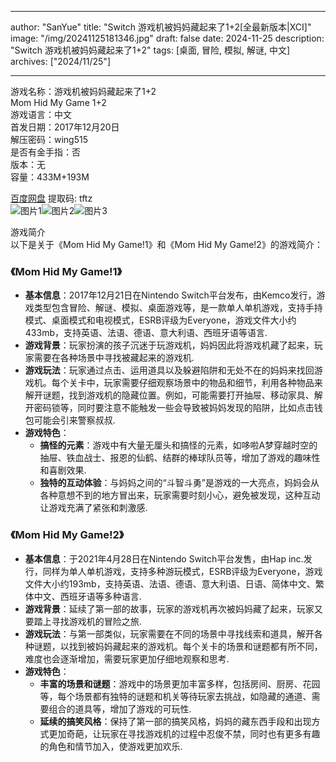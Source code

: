 
---
author: "SanYue"
title: "Switch 游戏机被妈妈藏起来了1+2[全最新版本|XCI]"
image: "/img/20241125181346.jpg"
draft: false
date: 2024-11-25
description: "Switch 游戏机被妈妈藏起来了1+2"
tags: [桌面, 冒险, 模拟, 解谜, 中文]
archives: ["2024/11/25"]

---

游戏名称：游戏机被妈妈藏起来了1+2   
Mom Hid My Game 1+2    
游戏语言：中文  
首发日期：2017年12月20日  
解压密码：wing515  
是否有金手指：否  
版本：无   
容量：433M+193M

[百度网盘](https://pan.baidu.com/s/1P_-pXYfVNQ1R5SsyOuXQrA) 提取码: tftz  
![图片1](/img/sc9mlb.jpg)![图片2](/img/sc9ml8.jpg)![图片3](/img/sc9mla.jpg)  

游戏简介  
以下是关于《Mom Hid My Game!1》和《Mom Hid My Game!2》的游戏简介：

### 《Mom Hid My Game!1》
- **基本信息**：2017年12月21日在Nintendo Switch平台发布，由Kemco发行，游戏类型包含冒险、解谜、模拟、桌面游戏等，是一款单人单机游戏，支持手持模式、桌面模式和电视模式，ESRB评级为Everyone，游戏文件大小约433mb，支持英语、法语、德语、意大利语、西班牙语等语言.
- **游戏背景**：玩家扮演的孩子沉迷于玩游戏机，妈妈因此将游戏机藏了起来，玩家需要在各种场景中寻找被藏起来的游戏机.
- **游戏玩法**：玩家通过点击、运用道具以及躲避陷阱和无处不在的妈妈来找回游戏机。每个关卡中，玩家需要仔细观察场景中的物品和细节，利用各种物品来解开谜题，找到游戏机的隐藏位置。例如，可能需要打开抽屉、移动家具、解开密码锁等，同时要注意不能触发一些会导致被妈妈发现的陷阱，比如点击钱包可能会引来警察叔叔.
- **游戏特色**：
    - **搞怪的元素**：游戏中有大量无厘头和搞怪的元素，如哆啦A梦穿越时空的抽屉、铁血战士、报恩的仙鹤、结群的棒球队员等，增加了游戏的趣味性和喜剧效果.
    - **独特的互动体验**：与妈妈之间的“斗智斗勇”是游戏的一大亮点，妈妈会从各种意想不到的地方冒出来，玩家需要时刻小心，避免被发现，这种互动让游戏充满了紧张和刺激感.

### 《Mom Hid My Game!2》
- **基本信息**：于2021年4月28日在Nintendo Switch平台发售，由Hap inc.发行，同样为单人单机游戏，支持多种游玩模式，ESRB评级为Everyone，游戏文件大小约193mb，支持英语、法语、德语、意大利语、日语、简体中文、繁体中文、西班牙语等多种语言.
- **游戏背景**：延续了第一部的故事，玩家的游戏机再次被妈妈藏了起来，玩家又要踏上寻找游戏机的冒险之旅.
- **游戏玩法**：与第一部类似，玩家需要在不同的场景中寻找线索和道具，解开各种谜题，以找到被妈妈藏起来的游戏机。每个关卡的场景和谜题都有所不同，难度也会逐渐增加，需要玩家更加仔细地观察和思考.
- **游戏特色**：
    - **丰富的场景和谜题**：游戏中的场景更加丰富多样，包括房间、厨房、花园等，每个场景都有独特的谜题和机关等待玩家去挑战，如隐藏的通道、需要组合的道具等，增加了游戏的可玩性.
    - **延续的搞笑风格**：保持了第一部的搞笑风格，妈妈的藏东西手段和出现方式更加奇葩，让玩家在寻找游戏机的过程中忍俊不禁，同时也有更多有趣的角色和情节加入，使游戏更加欢乐.
